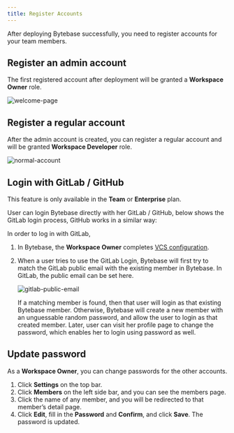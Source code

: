 ```yaml
---
title: Register Accounts
---
```


After deploying Bytebase successfully, you need to register accounts for your team members.

## Register an admin account

The first registered account after deployment will be granted a **Workspace Owner** role.

![welcome-page](/content/docs/get-started/step-by-step/register-accounts/welcome-page.webp)

## **Register a regular account**

After the admin account is created, you can register a regular account and will be granted **Workspace Developer** role.

![normal-account](/content/docs/get-started/step-by-step/register-accounts/normal-account.webp)

## Login with GitLab / GitHub

<HintBlock type="info">

This feature is only available in the **Team** or **Enterprise** plan.

</HintBlock>

User can login Bytebase directly with her GitLab / GitHub, below shows the GitLab login process,
GitHub works in a similar way:

In order to log in with GitLab,

1. In Bytebase, the **Workspace Owner** completes [VCS configuration](/docs/vcs-integration/add-git-provider).
2. When a user tries to use the GitLab Login, Bytebase will first try to match the GitLab public email with the existing member in Bytebase. In GitLab, the public email can be set here.

   ![gitlab-public-email](/content/docs/get-started/step-by-step/register-accounts/gitlab-public-email.webp)

   If a matching member is found, then that user will login as that existing Bytebase member. Otherwise, Bytebase will create a new member with an unguessable random password, and allow the user to login as that created member. Later, user can visit her profile page to change the
   password, which enables her to login using password as well.

## Update password

As a **Workspace Owner**, you can change passwords for the other accounts.

1. Click **Settings** on the top bar.
2. Click **Members** on the left side bar, and you can see the members page.
3. Click the name of any member, and you will be redirected to that member’s detail page.
4. Click **Edit**, fill in the **Password** and **Confirm**, and click **Save**. The password is updated.
